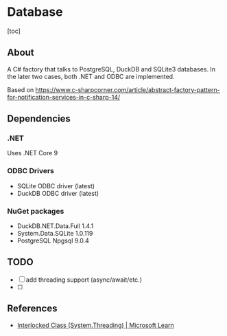 # Database

[toc]

## About

A C# factory that talks to PostgreSQL, DuckDB and SQLite3 databases. In the later two cases, both .NET and ODBC are implemented. 

Based on https://www.c-sharpcorner.com/article/abstract-factory-pattern-for-notification-services-in-c-sharp-14/

## Dependencies

### .NET

Uses .NET Core 9

### ODBC Drivers

- SQLite ODBC driver (latest)
- DuckDB ODBC driver (latest)

### NuGet packages

- DuckDB.NET.Data.Full 1.4.1
- System.Data.SQLite 1.0.119
- PostgreSQL Npgsql 9.0.4

## TODO

- [ ] add threading support (async/await/etc.)
- [ ] 



## References

* [Interlocked Class (System.Threading) | Microsoft Learn](https://learn.microsoft.com/en-us/dotnet/api/system.threading.interlocked?view=net-9.0)
